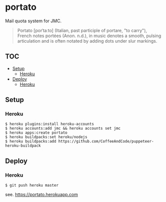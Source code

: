 portato
====

Mail quota system for JMC.

> Portato [porˈtaːto] (Italian, past participle of portare, "to carry"), French notes portées (Anon. n.d.), in music denotes a smooth, pulsing articulation and is often notated by adding dots under slur markings.

TOC
----
<!-- TOC depthFrom:2 depthTo:6 withLinks:1 updateOnSave:1 orderedList:0 -->

- [Setup](#setup)
	- [Heroku](#heroku)
- [Deploy](#deploy)
	- [Heroku](#heroku)

<!-- /TOC -->

## Setup
### Heroku

```
$ heroku plugins:install heroku-accounts
$ heroku accounts:add jmc && heroku accounts set jmc
$ heroku apps:create portato
$ heroku buildpacks:set heroku/nodejs
$ heroku buildpacks:add https://github.com/CoffeeAndCode/puppeteer-heroku-buildpack
```

## Deploy
### Heroku

```
$ git push heroku master
```

see. https://portato.herokuapp.com
